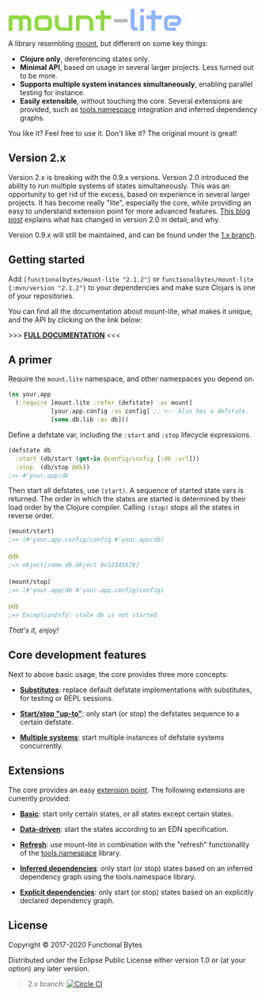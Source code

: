 ![logo](doc/logo.png)

A library resembling [mount](https://github.com/tolitius/mount), but different on some key things:

* **Clojure only**, dereferencing states only.
* **Minimal API**, based on usage in several larger projects. Less turned out to be more.
* **Supports multiple system instances simultaneously**, enabling parallel testing for instance.
* **Easily extensible**, without touching the core. Several extensions are provided, such as [tools.namespace](https://github.com/clojure/tools.namespace#reloading-code-usage) integration and inferred dependency graphs.

You like it? Feel free to use it. Don't like it? The original mount is great!

## Version 2.x

Version 2.x is breaking with the 0.9.x versions.
Version 2.0 introduced the ability to run multiple systems of states simultaneously.
This was an opportunity to get rid of the excess, based on experience in several larger projects.
It has become really "lite", especially the core, while providing an easy to understand extension point for more advanced features.
[This blog post](http://www.functionalbytes.nl/clojure/mount/mount-lite/2016/12/10/mount-lite-2.html) explains what has changed in version 2.0 in detail, and why.

Version 0.9.x will still be maintained, and can be found under the [1.x branch](https://github.com/aroemers/mount-lite/tree/1.x).

## Getting started

Add `[functionalbytes/mount-lite "2.1.2"]` or `functionalbytes/mount-lite {:mvn/version "2.1.2"}` to your dependencies and make sure Clojars is one of your repositories.

You can find all the documentation about mount-lite, what makes it unique, and the API by clicking on the link below:

&gt;>> [**FULL DOCUMENTATION**](https://cljdoc.org/d/functionalbytes/mount-lite/) <<<

## A primer

Require the `mount.lite` namespace, and other namespaces you depend on.

```clj
(ns your.app
  (:require [mount.lite :refer (defstate) :as mount]
            [your.app.config :as config] ;; <-- Also has a defstate.
            [some.db.lib :as db]))
```

Define a defstate var, including the `:start` and `:stop` lifecycle expressions.

```clj
(defstate db
  :start (db/start (get-in @config/config [:db :url]))
  :stop  (db/stop @db))
;=> #'your.app/db
```

Then start all defstates, use `(start)`.
A sequence of started state vars is returned.
The order in which the states are started is determined by their load order by the Clojure compiler.
Calling `(stop)` stops all the states in reverse order.

```clj
(mount/start)
;=> (#'your.app.config/config #'your.app/db)

@db
;=> object[some.db.Object 0x12345678]

(mount/stop)
;=> (#'your.app/db #'your.app.config/config)

@db
;=> ExceptionInfo: state db is not started
```

*That's it, enjoy!*

## Core development features

Next to above basic usage, the core provides three more concepts:

- **[Substitutes](http://aroemers.github.io/mount-lite/02-substitutions.html)**: replace default defstate implementations with substitutes, for testing or REPL sessions.

- **[Start/stop "up-to"](http://aroemers.github.io/mount-lite/03-start-stop-options.html)**: only start (or stop) the defstates sequence to a certain defstate.

- **[Multiple systems](http://aroemers.github.io/mount-lite/04-systems-of-states.html)**: start multiple instances of defstate systems concurrently.

## Extensions

The core provides an easy [extension point](http://aroemers.github.io/mount-lite/05-extension-point.html).
The following extensions are currently provided:

- **[Basic](http://aroemers.github.io/mount-lite/mount.extensions.basic.html)**: start only certain states, or all states except certain states.

- **[Data-driven](http://aroemers.github.io/mount-lite/mount.extensions.data-driven.html)**: start the states according to an EDN specification.

- **[Refresh](http://www.functionalbytes.nl/mount-lite/mount.extensions.refresh.html)**: use mount-lite in combination with the "refresh" functionality of the [tools.namespace](https://github.com/clojure/tools.namespace#reloading-code-usage) library.

- **[Inferred dependencies](http://aroemers.github.io/mount-lite/mount.extensions.namespace-deps.html)**: only start (or stop) states based on an inferred dependency graph using the tools.namespace library.

- **[Explicit dependencies](http://aroemers.github.io/mount-lite/mount.extensions.explicit-deps.html)**: only start (or stop) states based on an explicitly declared dependency graph.

## License

Copyright © 2017-2020 Functional Bytes

Distributed under the Eclipse Public License either version 1.0 or (at
your option) any later version.

> 2.x branch: [![Circle CI](https://circleci.com/gh/aroemers/mount-lite/tree/2.x.svg?style=svg)](https://circleci.com/gh/aroemers/mount-lite/tree/2.x)
